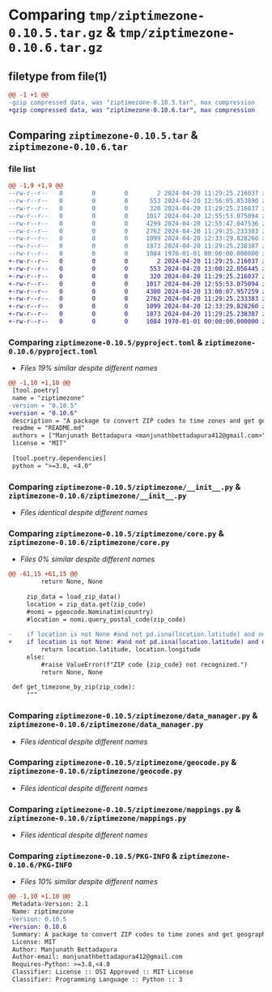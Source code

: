 # Comparing `tmp/ziptimezone-0.10.5.tar.gz` & `tmp/ziptimezone-0.10.6.tar.gz`

## filetype from file(1)

```diff
@@ -1 +1 @@
-gzip compressed data, was "ziptimezone-0.10.5.tar", max compression
+gzip compressed data, was "ziptimezone-0.10.6.tar", max compression
```

## Comparing `ziptimezone-0.10.5.tar` & `ziptimezone-0.10.6.tar`

### file list

```diff
@@ -1,9 +1,9 @@
--rw-r--r--   0        0        0        2 2024-04-20 11:29:25.216037 ziptimezone-0.10.5/LICENSE
--rw-r--r--   0        0        0      553 2024-04-20 12:56:05.853890 ziptimezone-0.10.5/pyproject.toml
--rw-r--r--   0        0        0      320 2024-04-20 11:29:25.216037 ziptimezone-0.10.5/README.md
--rw-r--r--   0        0        0     1017 2024-04-20 12:55:53.075094 ziptimezone-0.10.5/ziptimezone/__init__.py
--rw-r--r--   0        0        0     4299 2024-04-20 12:55:47.047536 ziptimezone-0.10.5/ziptimezone/core.py
--rw-r--r--   0        0        0     2762 2024-04-20 11:29:25.233383 ziptimezone-0.10.5/ziptimezone/data_manager.py
--rw-r--r--   0        0        0     1099 2024-04-20 12:33:29.828260 ziptimezone-0.10.5/ziptimezone/geocode.py
--rw-r--r--   0        0        0     1873 2024-04-20 11:29:25.238387 ziptimezone-0.10.5/ziptimezone/mappings.py
--rw-r--r--   0        0        0     1084 1970-01-01 00:00:00.000000 ziptimezone-0.10.5/PKG-INFO
+-rw-r--r--   0        0        0        2 2024-04-20 11:29:25.216037 ziptimezone-0.10.6/LICENSE
+-rw-r--r--   0        0        0      553 2024-04-20 13:00:22.056445 ziptimezone-0.10.6/pyproject.toml
+-rw-r--r--   0        0        0      320 2024-04-20 11:29:25.216037 ziptimezone-0.10.6/README.md
+-rw-r--r--   0        0        0     1017 2024-04-20 12:55:53.075094 ziptimezone-0.10.6/ziptimezone/__init__.py
+-rw-r--r--   0        0        0     4300 2024-04-20 13:00:07.957259 ziptimezone-0.10.6/ziptimezone/core.py
+-rw-r--r--   0        0        0     2762 2024-04-20 11:29:25.233383 ziptimezone-0.10.6/ziptimezone/data_manager.py
+-rw-r--r--   0        0        0     1099 2024-04-20 12:33:29.828260 ziptimezone-0.10.6/ziptimezone/geocode.py
+-rw-r--r--   0        0        0     1873 2024-04-20 11:29:25.238387 ziptimezone-0.10.6/ziptimezone/mappings.py
+-rw-r--r--   0        0        0     1084 1970-01-01 00:00:00.000000 ziptimezone-0.10.6/PKG-INFO
```

### Comparing `ziptimezone-0.10.5/pyproject.toml` & `ziptimezone-0.10.6/pyproject.toml`

 * *Files 19% similar despite different names*

```diff
@@ -1,10 +1,10 @@
 [tool.poetry]
 name = "ziptimezone"
-version = "0.10.5"
+version = "0.10.6"
 description = "A package to convert ZIP codes to time zones and get geographic coordinates."
 readme = "README.md"
 authors = ["Manjunath Bettadapura <manjunathbettadapura412@gmail.com>"]
 license = "MIT"
 
 [tool.poetry.dependencies]
 python = ">=3.8, <4.0"
```

### Comparing `ziptimezone-0.10.5/ziptimezone/__init__.py` & `ziptimezone-0.10.6/ziptimezone/__init__.py`

 * *Files identical despite different names*

### Comparing `ziptimezone-0.10.5/ziptimezone/core.py` & `ziptimezone-0.10.6/ziptimezone/core.py`

 * *Files 0% similar despite different names*

```diff
@@ -61,15 +61,15 @@
         return None, None
     
     zip_data = load_zip_data()
     location = zip_data.get(zip_code)
     #nomi = pgeocode.Nominatim(country)
     #location = nomi.query_postal_code(zip_code)
     
-    if location is not None #and not pd.isna(location.latitude) and not pd.isna(location.longitude):
+    if location is not None: #and not pd.isna(location.latitude) and not pd.isna(location.longitude):
         return location.latitude, location.longitude
     else:
         #raise ValueError(f"ZIP code {zip_code} not recognized.")
         return None, None
     
 def get_timezone_by_zip(zip_code):
     """
```

### Comparing `ziptimezone-0.10.5/ziptimezone/data_manager.py` & `ziptimezone-0.10.6/ziptimezone/data_manager.py`

 * *Files identical despite different names*

### Comparing `ziptimezone-0.10.5/ziptimezone/geocode.py` & `ziptimezone-0.10.6/ziptimezone/geocode.py`

 * *Files identical despite different names*

### Comparing `ziptimezone-0.10.5/ziptimezone/mappings.py` & `ziptimezone-0.10.6/ziptimezone/mappings.py`

 * *Files identical despite different names*

### Comparing `ziptimezone-0.10.5/PKG-INFO` & `ziptimezone-0.10.6/PKG-INFO`

 * *Files 10% similar despite different names*

```diff
@@ -1,10 +1,10 @@
 Metadata-Version: 2.1
 Name: ziptimezone
-Version: 0.10.5
+Version: 0.10.6
 Summary: A package to convert ZIP codes to time zones and get geographic coordinates.
 License: MIT
 Author: Manjunath Bettadapura
 Author-email: manjunathbettadapura412@gmail.com
 Requires-Python: >=3.8,<4.0
 Classifier: License :: OSI Approved :: MIT License
 Classifier: Programming Language :: Python :: 3
```

